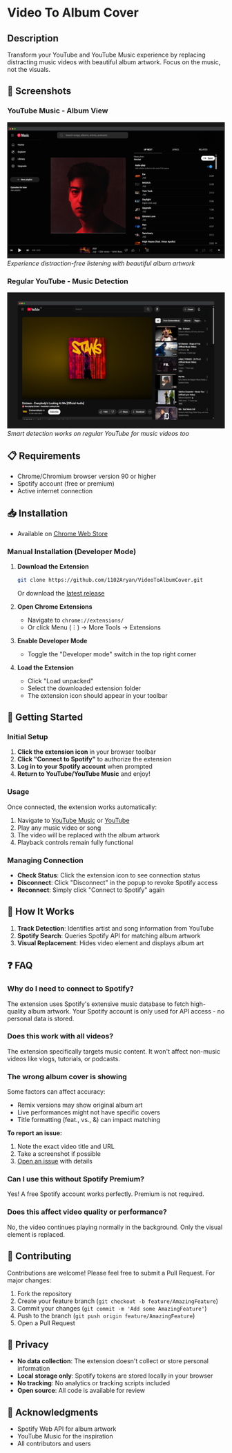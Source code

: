 # Video To Album Cover

## Description
Transform your YouTube and YouTube Music experience by replacing distracting music videos with beautiful album artwork. Focus on the music, not the visuals.

## 📸 Screenshots

### YouTube Music - Album View
![YouTube Music with album cover](Images/image-1.png)
*Experience distraction-free listening with beautiful album artwork*

### Regular YouTube - Music Detection
![YouTube video replaced with album art](Images/image-2.png)
*Smart detection works on regular YouTube for music videos too*

## 📋 Requirements

- Chrome/Chromium browser version 90 or higher
- Spotify account (free or premium)
- Active internet connection

## 📥 Installation

- Available on [Chrome Web Store](https://chromewebstore.google.com/detail/video-to-album-cover-for/hpdfnknolcfbimcnngknidjgpddjfhgl?authuser=1&hl=en-GB)

### Manual Installation (Developer Mode)

1. **Download the Extension**
   ```bash
   git clone https://github.com/1102Aryan/VideoToAlbumCover.git
   ```
   Or download the [latest release](https://github.com/1102Aryan/VideoToAlbumCover/releases)

2. **Open Chrome Extensions**
   - Navigate to `chrome://extensions/`
   - Or click Menu (⋮) → More Tools → Extensions

3. **Enable Developer Mode**
   - Toggle the "Developer mode" switch in the top right corner

4. **Load the Extension**
   - Click "Load unpacked"
   - Select the downloaded extension folder
   - The extension icon should appear in your toolbar

## 🚀 Getting Started

### Initial Setup

1. **Click the extension icon** in your browser toolbar
2. **Click "Connect to Spotify"** to authorize the extension
3. **Log in to your Spotify account** when prompted
4. **Return to YouTube/YouTube Music** and enjoy!

### Usage

Once connected, the extension works automatically:

1. Navigate to [YouTube Music](https://music.youtube.com) or [YouTube](https://youtube.com)
2. Play any music video or song
3. The video will be replaced with the album artwork
4. Playback controls remain fully functional

### Managing Connection

- **Check Status**: Click the extension icon to see connection status
- **Disconnect**: Click "Disconnect" in the popup to revoke Spotify access
- **Reconnect**: Simply click "Connect to Spotify" again

## 🎯 How It Works

1. **Track Detection**: Identifies artist and song information from YouTube
2. **Spotify Search**: Queries Spotify API for matching album artwork
3. **Visual Replacement**: Hides video element and displays album art

## ❓ FAQ

### Why do I need to connect to Spotify?
The extension uses Spotify's extensive music database to fetch high-quality album artwork. Your Spotify account is only used for API access - no personal data is stored.

### Does this work with all videos?
The extension specifically targets music content. It won't affect non-music videos like vlogs, tutorials, or podcasts.

### The wrong album cover is showing
Some factors can affect accuracy:
- Remix versions may show original album art
- Live performances might not have specific covers
- Title formatting (feat., vs., &) can impact matching

**To report an issue:**
1. Note the exact video title and URL
2. Take a screenshot if possible
3. [Open an issue](https://github.com/1102Aryan/VideoToAlbumCover/issues) with details

### Can I use this without Spotify Premium?
Yes! A free Spotify account works perfectly. Premium is not required.

### Does this affect video quality or performance?
No, the video continues playing normally in the background. Only the visual element is replaced.

## 🤝 Contributing

Contributions are welcome! Please feel free to submit a Pull Request. For major changes:

1. Fork the repository
2. Create your feature branch (`git checkout -b feature/AmazingFeature`)
3. Commit your changes (`git commit -m 'Add some AmazingFeature'`)
4. Push to the branch (`git push origin feature/AmazingFeature`)
5. Open a Pull Request

## 📝 Privacy

- **No data collection**: The extension doesn't collect or store personal information
- **Local storage only**: Spotify tokens are stored locally in your browser
- **No tracking**: No analytics or tracking scripts included
- **Open source**: All code is available for review


## 🙏 Acknowledgments

- Spotify Web API for album artwork
- YouTube Music for the inspiration
- All contributors and users
